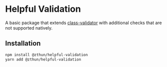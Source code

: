 # Helpful Validation

A basic package that extends [class-validator](https://www.npmjs.com/package/class-validator) with additional checks
that are not supported natively.

## Installation

```sh
npm install @zthun/helpful-validation
yarn add @zthun/helpful-validation
```
